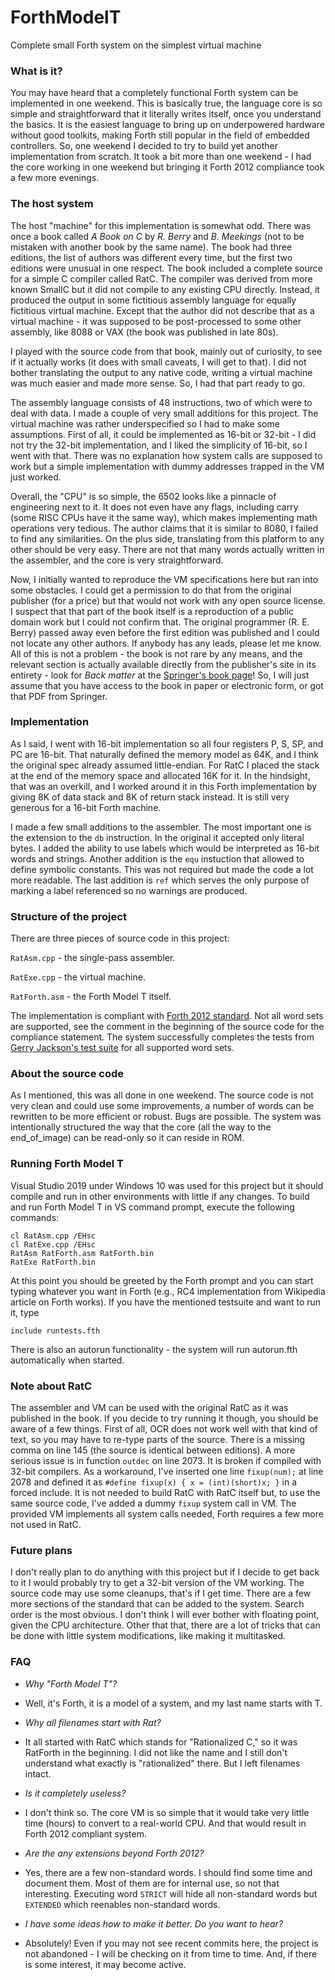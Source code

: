 # ForthModelT
Complete small Forth system on the simplest virtual machine

### What is it?
You may have heard that a completely functional Forth system can be implemented in one weekend. This is basically true, the language core is so simple and straightforward that it literally writes itself, once you understand the basics. It is the easiest language to bring up on underpowered hardware without good toolkits, making Forth still popular in the field of embedded controllers. So, one weekend I decided to try to build yet another implementation from scratch. It took a bit more than one weekend - I had the core working in one weekend but bringing it Forth 2012 compliance took a few more evenings.

### The host system
The host "machine" for this implementation is somewhat odd. There was once a book called *A Book on C* by *R. Berry* and *B. Meekings* (not to be mistaken with another book by the same name). The book had three editions, the list of authors was different every time, but the first two editions were unusual in one respect. The book included a complete source for a simple C compiler called RatC. The compiler was derived from more known SmallC but it did not compile to any existing CPU directly. Instead, it produced the output in some fictitious assembly language for equally fictitious virtual machine. Except that the author did not describe that as a virtual machine - it was supposed to be post-processed to some other assembly, like 8088 or VAX (the book was published in late 80s).

I played with the source code from that book, mainly out of curiosity, to see if it actually works (it does with small caveats, I will get to that). I did not bother translating the output to any native code, writing a virtual machine was much easier and made more sense. So, I had that part ready to go.

The assembly language consists of 48 instructions, two of which were to deal with data. I made a couple of very small additions for this project. The virtual machine was rather underspecified so I had to make some assumptions. First of all, it could be implemented as 16-bit or 32-bit - I did not try the 32-bit implementation, and I liked the simplicity of 16-bit, so I went with that. There was no explanation how system calls are supposed to work but a simple implementation with dummy addresses trapped in the VM just worked.

Overall, the "CPU" is so simple, the 6502 looks like a pinnacle of engineering next to it. It does not even have any flags, including carry (some RISC CPUs have it the same way), which makes implementing math operations very tedious. The author claims that it is similar to 8080, I failed to find any similarities. On the plus side, translating from this platform to any other should be very easy. There are not that many words actually written in the assembler, and the core is very straightforward.

Now, I initially wanted to reproduce the VM specifications here but ran into some obstacles. I could get a permission to do that from the original publisher (for a price) but that would not work with any open source license. I suspect that that part of the book itself is a reproduction of a public domain work but I could not confirm that. The original programmer (R. E. Berry) passed away even before the first edition was published and I could not locate any other authors. If anybody has any leads, please let me know. All of this is not a problem - the book is not rare by any means, and the relevant section is actually available directly from the publisher's site in its entirety - look for *Back matter* at the [Springer's book page](https://link.springer.com/book/10.1007/978-1-349-10233-4)! So, I will just assume that you have access to the book in paper or electronic form, or got that PDF from Springer.

### Implementation
As I said, I went with 16-bit implementation so all four registers P, S, SP, and PC are 16-bit. That naturally defined the memory model as 64K, and I think the original spec already assumed little-endian. For RatC I placed the stack at the end of the memory space and allocated 16K for it. In the hindsight, that was an overkill, and I worked around it in this Forth implementation by giving 8K of data stack and 8K of return stack instead. It is still very generous for a 16-bit Forth machine.

I made a few small additions to the assembler. The most important one is the extension to the `db` instruction. In the original it accepted only literal bytes. I added the ability to use labels which would be interpreted as 16-bit words and strings. Another addition is the `equ` instuction that allowed to define symbolic constants. This was not required but made the code a lot more readable. The last addition is `ref` which serves the only purpose of marking a label referenced so no warnings are produced.

### Structure of the project
There are three pieces of source code in this project:

`RatAsm.cpp` - the single-pass assembler.

`RatExe.cpp` - the virtual machine.

`RatForth.asm` - the Forth Model T itself.

The implementation is compliant with [Forth 2012 standard](https://forth-standard.org/standard/words). Not all word sets are supported, see the comment in the beginning of the source code for the compliance statement.
The system successfully completes the tests from [Gerry Jackson's test suite](https://github.com/gerryjackson/forth2012-test-suite) for all supported word sets.

### About the source code
As I mentioned, this was all done in one weekend. The source code is not very clean and could use some improvements, a number of words can be rewritten to be more efficient or robust. Bugs are possible.
The system was intentionally structured the way that the core (all the way to the end_of_image) can be read-only so it can reside in ROM.

### Running Forth Model T
Visual Studio 2019 under Windows 10 was used for this project but it should compile and run in other environments with little if any changes. To build and run Forth Model T in VS command prompt, execute the following commands:
```
cl RatAsm.cpp /EHsc
cl RatExe.cpp /EHsc
RatAsm RatForth.asm RatForth.bin
RatExe RatForth.bin
```
At this point you should be greeted by the Forth prompt and you can start typing whatever you want in Forth (e.g., RC4 implementation from Wikipedia article on Forth works). If you have the mentioned testsuite and want to run it, type
```
include runtests.fth
```
There is also an autorun functionality - the system will run autorun.fth automatically when started.

### Note about RatC
The assembler and VM can be used with the original RatC as it was published in the book. If you decide to try running it though, you should be aware of a few things. First of all, OCR does not work well with that kind of text, so you may have to re-type parts of the source. There is a missing comma on line 145 (the source is identical between editions). A more serious issue is in function `outdec` on line 2073. It is broken if compiled with 32-bit compilers. As a workaround, I've inserted one line `fixup(num);` at line 2078 and defined it as `#define fixup(x) { x = (int)(short)x; }` in a forced include. It is not needed to build RatC with RatC itself but, to use the same source code, I've added a dummy `fixup` system call in VM. The provided VM implements all system calls needed, Forth requires a few more not used in RatC.

### Future plans
I don't really plan to do anything with this project but if I decide to get back to it I would probably try to get a 32-bit version of the VM working. The source code may use some cleanups, that's if I get time.
There are a few more sections of the standard that can be added to the system. Search order is the most obvious. I don't think I will ever bother with floating point, given the CPU architecture.
Other that that, there are a lot of tricks that can be done with little system modifications, like making it multitasked. 

### FAQ
- *Why "Forth Model T"?*
- Well, it's Forth, it is a model of a system, and my last name starts with T.

- *Why all filenames start with Rat?*
- It all started with RatC which stands for "Rationalized C," so it was RatForth in the beginning. I did not like the name and I still don't understand what exactly is "rationalized" there. But I left filenames intact.

- *Is it completely useless?*
- I don't think so. The core VM is so simple that it would take very little time (hours) to convert to a real-world CPU. And that would result in Forth 2012 compliant system.

- *Are the any extensions beyond Forth 2012?*
- Yes, there are a few non-standard words. I should find some time and document them. Most of them are for internal use, so not that interesting. Executing word `STRICT` will hide all non-standard words but `EXTENDED` which reenables non-standard words.

- *I have some ideas how to make it better. Do you want to hear?*
- Absolutely! Even if you may not see recent commits here, the project is not abandoned - I will be checking on it from time to time. And, if there is some interest, it may become active.
